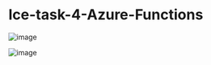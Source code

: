 # Ice-task-4-Azure-Functions

![image](https://github.com/user-attachments/assets/309974d2-0aca-4cca-a5dd-a9f895049cce)

![image](https://github.com/user-attachments/assets/bcf8bf85-a523-4c92-8a9f-12ccfa672f19)

